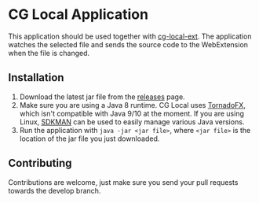 # CG Local Application

This application should be used together with [cg-local-ext](https://github.com/jmerle/cg-local-ext). The application watches the selected file and sends the source code to the WebExtension when the file is changed.

## Installation
1. Download the latest jar file from the [releases](https://github.com/jmerle/cg-local-app/releases) page.
2. Make sure you are using a Java 8 runtime. CG Local uses [TornadoFX](https://github.com/edvin/tornadofx), which isn't compatible with Java 9/10 at the moment. If you are using Linux, [SDKMAN](https://sdkman.io/) can be used to easily manage various Java versions.
3. Run the application with `java -jar <jar file>`, where `<jar file>` is the location of the jar file you just downloaded.

## Contributing
Contributions are welcome, just make sure you send your pull requests towards the develop branch.
